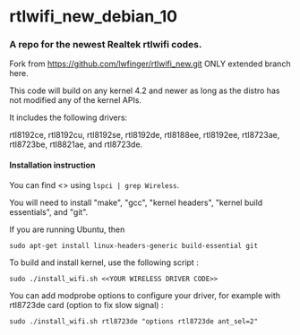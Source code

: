 rtlwifi_new_debian_10
===========
### A repo for the newest Realtek rtlwifi codes.

Fork from https://github.com/lwfinger/rtlwifi_new.git ONLY extended branch here.

This code will build on any kernel 4.2 and newer as long as the distro has not modified
any of the kernel APIs.

It includes the following drivers:

rtl8192ce, rtl8192cu, rtl8192se, rtl8192de, rtl8188ee, rtl8192ee, rtl8723ae, rtl8723be, rtl8821ae,
and rtl8723de.

#### Installation instruction
You can find <<YOUR WIRELESS DRIVER CODE>> using `lspci | grep Wireless`.
  
You will need to install "make", "gcc", "kernel headers", "kernel build essentials", and "git".

If you are running Ubuntu, then

```
sudo apt-get install linux-headers-generic build-essential git
```

To build and install kernel, use the following script :

```
sudo ./install_wifi.sh <<YOUR WIRELESS DRIVER CODE>> 
```

You can add modprobe options to configure your driver, for example with rtl8723de card (option to
fix slow signal) :

```
sudo ./install_wifi.sh rtl8723de "options rtl8723de ant_sel=2"
```
